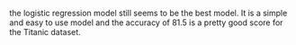 the logistic regression model still seems to be the best model. It is a simple and easy to use model and the accuracy of 81.5 is a pretty good score for the Titanic dataset.
